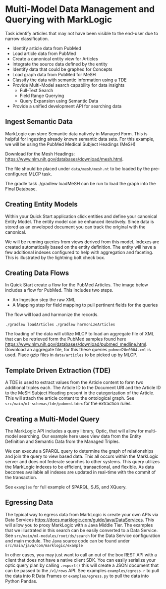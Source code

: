 # Multi-Model Data Management and Querying with MarkLogic

Task identify articles that may not have been visible to the end-user due to narrow classification.

* Identify article data from PubMed
* Load article data from PubMed
* Create a canonical entity view for Articles
* Integrate the source data defined by the entity
* Identify data that could be graphed for Concepts
* Load graph data from PubMed for MeSH
* Classify the data with semantic information using a TDE
* Provide Multi-Model search capability for data insights
    * Full-Text Search
    * Field Range Querying
    * Query Expansion using Semantic Data
* Provide a unified development API for searching data

## Ingest Semantic Data

MarkLogic can store Semantic data natively in Managed Form. This is helpful for ingesting already known semantic data sets. For this example, we will be using the PubMed Medical Subject Headings (MeSH)

Download for the Mesh Headings: <https://www.nlm.nih.gov/databases/download/mesh.html>.

The file should be placed under `data/mesh/mesh.nt` to be loaded by the pre-configured MLCP task.

The gradle task ./gradlew loadMeSH can be run to load the graph into the Final Database.

## Creating Entity Models

Within your Quick Start application click entities and define your canonical Entity Model. The entity model can be enhanced iteratively. Since data is stored as an enveloped document you can track the original with the canonical.

We will be running queries from views derived from this model. Indexes are created automatically based on the entity definition. The entity will have a few additional indexes configured to help with aggregation and faceting. This is illustrated by the lightning bolt check box.

## Creating Data Flows

In Quick Start create a flow for the PubMed Articles. The image below includes a flow for PubMed. This includes two steps.

* An Ingestion step the raw XML
* A Mapping step for field mapping to pull pertinent fields for the queries

The flow will load and harmonize the records.

`./gradlew loadArticles`
`./gradlew harmonizeArticles`

The loading of the data will utilize MLCP to load an aggregate file of XML that can be retrieved form the PubMed samples found here <https://www.nlm.nih.gov/databases/download/pubmed_medline.html>. Download an aggregate file, for this these queries `pubmed20n0004.xml` is used. Place gzip files in `data/articles` to be picked up by MLCP.

## Template Driven Extraction (TDE)

A TDE is used to extract values from the Article content to form two additional triples each. The Article ID to the Document URI and the Article ID to the MeSH Subject Heading present in the categorization of the Article. This will attach the article content to the ontological graph. See `src/main/ml-schemas/tde/pubmed.tdex` for the extraction rules.

## Creating a Multi-Model Query

The MarkLogic API includes a query library, Optic, that will allow for multi-model searching. Our example here uses view data from the Entity Definition and Semantic Data from the Managed Triples.

We can execute a SPARQL query to determine the graph of relationships and join the query to view based data. This all occurs within the MarkLogic server and does not federate searches to other systems. This query utilizes the MarkLogic indexes to be efficient, transactional, and flexible. As data becomes available all indexes are updated in real-time with the commit of the transaction.

See `examples` for full example of SPARQL, SJS, and XQuery.

## Egressing Data

The typical way to egress data from MarkLogic is create your own APIs via Data Services <https://docs.marklogic.com/guide/java/DataServices>. This will allow you to proxy MarkLogic with a Java Middle Tier. The examples that we illustrated in this search can be easily converted to a Data Service.  See `src/main/ml-modules/root/ds/search` for the Data Service configuration and main module. The Java source code can be found under `src/main/java/com/marklogic/example`

In other cases, you may just want to call an out of the box REST API with a client that does not have a native client SDK. You can easily serialize your optic query plan by calling `.export()` this will create a JSON document that can be passed to the `/v1/rows` API. See examples `examples/egress.r` to pull the data into R Data Frames or `examples/egress.py` to pull the data into Python Pandas.
